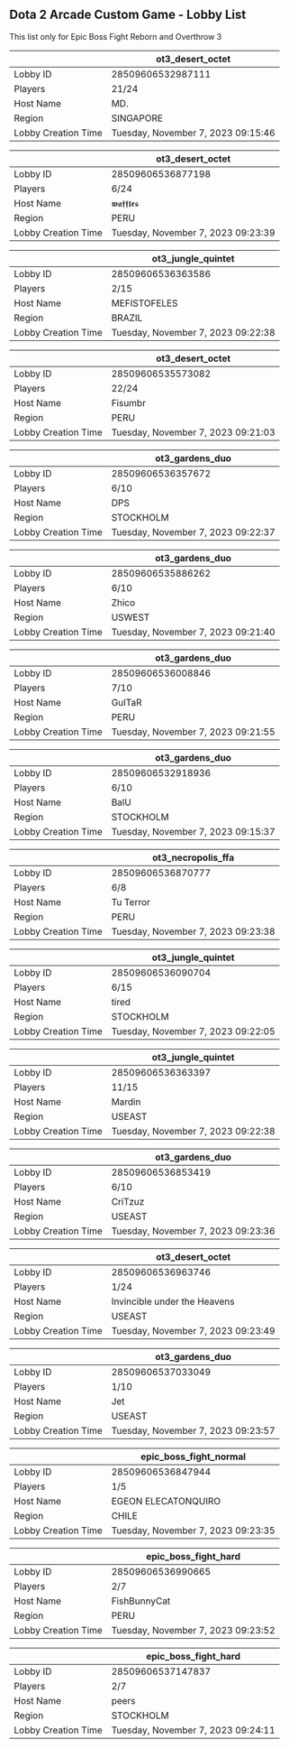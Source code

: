 ## Dota 2 Arcade Custom Game - Lobby List

This list only for Epic Boss Fight Reborn and Overthrow 3

|  | ot3_desert_octet |
| ------ | ------ |
| Lobby ID | 28509606532987111 |
| Players | 21/24 |
| Host Name | MD. |
| Region | SINGAPORE |
| Lobby Creation Time | Tuesday, November 7, 2023 09:15:46 |


|  | ot3_desert_octet |
| ------ | ------ |
| Lobby ID | 28509606536877198 |
| Players | 6/24 |
| Host Name | 𝖜𝖆𝖋𝖋𝖑𝖊𝖘 |
| Region | PERU |
| Lobby Creation Time | Tuesday, November 7, 2023 09:23:39 |


|  | ot3_jungle_quintet |
| ------ | ------ |
| Lobby ID | 28509606536363586 |
| Players | 2/15 |
| Host Name | MEFISTOFELES |
| Region | BRAZIL |
| Lobby Creation Time | Tuesday, November 7, 2023 09:22:38 |


|  | ot3_desert_octet |
| ------ | ------ |
| Lobby ID | 28509606535573082 |
| Players | 22/24 |
| Host Name | Fisumbr |
| Region | PERU |
| Lobby Creation Time | Tuesday, November 7, 2023 09:21:03 |


|  | ot3_gardens_duo |
| ------ | ------ |
| Lobby ID | 28509606536357672 |
| Players | 6/10 |
| Host Name | DPS |
| Region | STOCKHOLM |
| Lobby Creation Time | Tuesday, November 7, 2023 09:22:37 |


|  | ot3_gardens_duo |
| ------ | ------ |
| Lobby ID | 28509606535886262 |
| Players | 6/10 |
| Host Name | Zhico |
| Region | USWEST |
| Lobby Creation Time | Tuesday, November 7, 2023 09:21:40 |


|  | ot3_gardens_duo |
| ------ | ------ |
| Lobby ID | 28509606536008846 |
| Players | 7/10 |
| Host Name | GuITaR |
| Region | PERU |
| Lobby Creation Time | Tuesday, November 7, 2023 09:21:55 |


|  | ot3_gardens_duo |
| ------ | ------ |
| Lobby ID | 28509606532918936 |
| Players | 6/10 |
| Host Name | BalU |
| Region | STOCKHOLM |
| Lobby Creation Time | Tuesday, November 7, 2023 09:15:37 |


|  | ot3_necropolis_ffa |
| ------ | ------ |
| Lobby ID | 28509606536870777 |
| Players | 6/8 |
| Host Name | Tu Terror |
| Region | PERU |
| Lobby Creation Time | Tuesday, November 7, 2023 09:23:38 |


|  | ot3_jungle_quintet |
| ------ | ------ |
| Lobby ID | 28509606536090704 |
| Players | 6/15 |
| Host Name | tired |
| Region | STOCKHOLM |
| Lobby Creation Time | Tuesday, November 7, 2023 09:22:05 |


|  | ot3_jungle_quintet |
| ------ | ------ |
| Lobby ID | 28509606536363397 |
| Players | 11/15 |
| Host Name | Mardin |
| Region | USEAST |
| Lobby Creation Time | Tuesday, November 7, 2023 09:22:38 |


|  | ot3_gardens_duo |
| ------ | ------ |
| Lobby ID | 28509606536853419 |
| Players | 6/10 |
| Host Name | CriTzuz |
| Region | USEAST |
| Lobby Creation Time | Tuesday, November 7, 2023 09:23:36 |


|  | ot3_desert_octet |
| ------ | ------ |
| Lobby ID | 28509606536963746 |
| Players | 1/24 |
| Host Name | Invincible under the Heavens |
| Region | USEAST |
| Lobby Creation Time | Tuesday, November 7, 2023 09:23:49 |


|  | ot3_gardens_duo |
| ------ | ------ |
| Lobby ID | 28509606537033049 |
| Players | 1/10 |
| Host Name | Jet |
| Region | USEAST |
| Lobby Creation Time | Tuesday, November 7, 2023 09:23:57 |


|  | epic_boss_fight_normal |
| ------ | ------ |
| Lobby ID | 28509606536847944 |
| Players | 1/5 |
| Host Name | EGEON ELECATONQUIRO |
| Region | CHILE |
| Lobby Creation Time | Tuesday, November 7, 2023 09:23:35 |


|  | epic_boss_fight_hard |
| ------ | ------ |
| Lobby ID | 28509606536990665 |
| Players | 2/7 |
| Host Name | FishBunnyCat |
| Region | PERU |
| Lobby Creation Time | Tuesday, November 7, 2023 09:23:52 |


|  | epic_boss_fight_hard |
| ------ | ------ |
| Lobby ID | 28509606537147837 |
| Players | 2/7 |
| Host Name | peers |
| Region | STOCKHOLM |
| Lobby Creation Time | Tuesday, November 7, 2023 09:24:11 |


